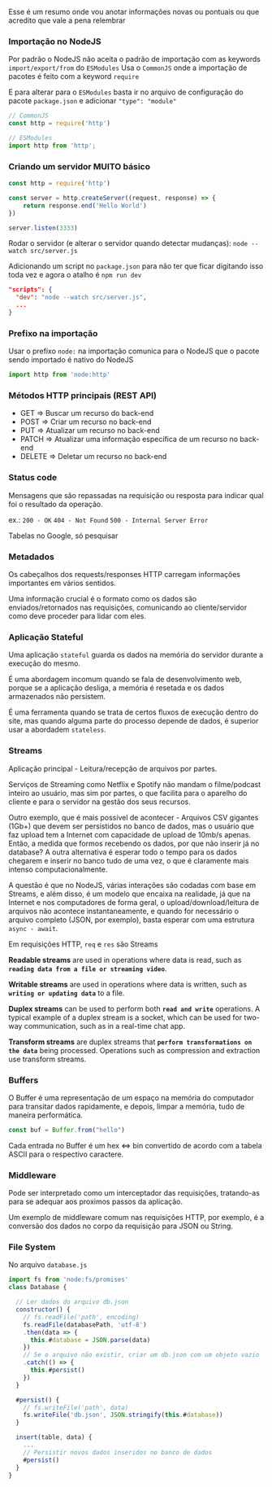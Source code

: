 Esse é um resumo onde vou anotar informações novas ou pontuais ou que acredito que vale a pena relembrar

### Importação no NodeJS

Por padrão o NodeJS não aceita o padrão de importação com as keywords `import/export/from` do `ESModules`
Usa o `CommonJS` onde a importação de pacotes é feito com a keyword `require`

E para alterar para o `ESModules` basta ir no arquivo de configuração do pacote `package.json` e adicionar `"type": "module"`

```js
// CommonJS
const http = require('http')

// ESModules
import http from 'http';
```

### Criando um servidor MUITO básico

```js
const http = require('http')

const server = http.createServer((request, response) => {
	return response.end('Hello World')
})

server.listen(3333)
```

Rodar o servidor (e alterar o servidor quando detectar mudanças): `node --watch src/server.js`

Adicionando um script no `package.json` para não ter que ficar digitando isso toda vez e agora o atalho é `npm run dev`
  ```json
  "scripts": {
    "dev": "node --watch src/server.js",
    ...
  }
  ```

### Prefixo na importação

Usar o prefixo `node:` na importação comunica para o NodeJS que o pacote sendo importado é nativo do NodeJS

```js
import http from 'node:http'
```

### Métodos HTTP principais (REST API)

- GET     => Buscar um recurso do back-end
- POST    => Criar um recurso no back-end
- PUT     => Atualizar um recurso no back-end
- PATCH   => Atualizar uma informação específica de um recurso no back-end
- DELETE  => Deletar um recurso no back-end

### Status code
Mensagens que são repassadas na requisição ou resposta para indicar qual foi o resultado da operação.

ex.: `200 - OK` `404 - Not Found` `500 - Internal Server Error`

Tabelas no Google, só pesquisar

### Metadados

Os cabeçalhos dos requests/responses HTTP carregam informações importantes em vários sentidos.

Uma informação crucial é o formato como os dados são enviados/retornados nas requisições, comunicando ao cliente/servidor como deve proceder para lidar com eles.

### Aplicação Stateful

Uma aplicação `stateful` guarda os dados na memória do servidor durante a execução do mesmo.

É uma abordagem incomum quando se fala de desenvolvimento web, porque se a aplicação desliga, a memória é resetada e os dados armazenados não persistem.

É uma ferramenta quando se trata de certos fluxos de execução dentro do site, mas quando alguma parte do processo depende de dados, é superior usar a abordadem `stateless`.

### Streams

Aplicação principal - Leitura/recepção de arquivos por partes.

Serviços de Streaming como Netflix e Spotify não mandam o filme/podcast inteiro ao usuário, mas sim por partes, o que facilita para o aparelho do cliente e para o servidor na gestão dos seus recursos.

Outro exemplo, que é mais possível de acontecer - Arquivos CSV gigantes (1Gb+) que devem ser persistidos no banco de dados, mas o usuário que faz upload tem a Internet com capacidade de upload de 10mb/s apenas. Então, a medida que formos recebendo os dados, por que não inserir já no database? A outra alternativa é esperar todo o tempo para os dados chegarem e inserir no banco tudo de uma vez, o que é claramente mais intenso computacionalmente.

A questão é que no NodeJS, várias interações são codadas com base em Streams, e além disso, é um modelo que encaixa na realidade, já que na Internet e nos computadores de forma geral, o upload/download/leitura de arquivos não acontece instantaneamente, e quando for necessário o arquivo completo (JSON, por exemplo), basta esperar com uma estrutura `async - await`.

Em requisições HTTP, `req` e `res` são Streams

**Readable streams** are used in operations where data is read, such as **`reading data from a file or streaming video`**.

**Writable streams** are used in operations where data is written, such as **`writing or updating data`** to a file.

**Duplex streams** can be used to perform both **`read and write`** operations. A typical example of a duplex stream is a socket, which can be used for two-way communication, such as in a real-time chat app.

**Transform streams** are duplex streams that **`perform transformations on the data`** being processed. Operations such as compression and extraction use transform streams.

### Buffers

O Buffer é uma representação de um espaço na memória do computador para transitar dados rapidamente, e depois, limpar a memória, tudo de maneira performática.

```js
const buf = Buffer.from("hello")
```

Cada entrada no Buffer é um hex <=> bin convertido de acordo com a tabela ASCII para o respectivo caractere.

### Middleware

Pode ser interpretado como um interceptador das requisições, tratando-as para se adequar aos proximos passos da aplicação.

Um exemplo de middleware comum nas requisições HTTP, por exemplo, é a conversão dos dados no corpo da requisição para JSON ou String.

### File System

No arquivo `database.js`
```js
import fs from 'node:fs/promises'
class Database {

  // Ler dados do arquivo db.json
  constructor() {
    // fs.readFile('path', encoding)
    fs.readFile(databasePath, 'utf-8')
    .then(data => {
      this.#database = JSON.parse(data)
    })
    // Se o arquivo não existir, criar um db.json com um objeto vazio
    .catch(() => {
      this.#persist()
    })
  }

  #persist() {
    // fs.writeFile('path', data)
    fs.writeFile('db.json', JSON.stringify(this.#database))
  }

  insert(table, data) {
    ...
    // Persistir novos dados inseridos no banco de dados
    #persist()
  }
}
```

